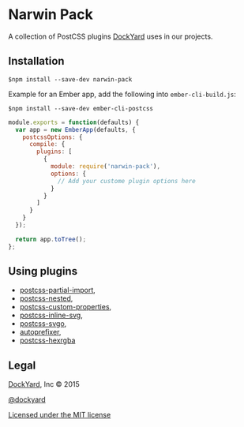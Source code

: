 # Narwin Pack

A collection of PostCSS plugins [DockYard](https://dockyard.com) uses in our projects.

## Installation
```shell
$npm install --save-dev narwin-pack
```

Example for an Ember app, add the following into `ember-cli-build.js`:
```shell
$npm install --save-dev ember-cli-postcss
```

```js
module.exports = function(defaults) {
  var app = new EmberApp(defaults, {
    postcssOptions: {
      compile: {
        plugins: [
          {
            module: require('narwin-pack'),
            options: {
              // Add your custome plugin options here
            }
          }
        ]
      }
    }
  });

  return app.toTree();
};
```


## Using plugins
- [postcss-partial-import](https://github.com/jonathantneal/postcss-partial-import),
- [postcss-nested](https://github.com/postcss/postcss-nested),
- [postcss-custom-properties](https://github.com/postcss/postcss-custom-properties),
- [postcss-inline-svg](https://github.com/TrySound/postcss-inline-svg),
- [postcss-svgo](https://github.com/ben-eb/postcss-svgo),
- [autoprefixer](https://github.com/postcss/autoprefixer),
- [postcss-hexrgba](https://github.com/seaneking/postcss-hexrgba)

## Legal

[DockYard](http://dockyard.com), Inc &copy; 2015

[@dockyard](http://twitter.com/dockyard)

[Licensed under the MIT license](http://www.opensource.org/licenses/mit-license.php)
